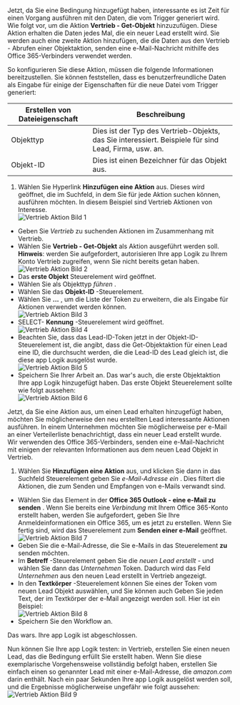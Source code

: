 Jetzt, da Sie eine Bedingung hinzugefügt haben, interessante es ist Zeit für einen Vorgang ausführen mit den Daten, die vom Trigger generiert wird. Wie folgt vor, um die Aktion **Vertrieb - Get-Objekt** hinzuzufügen. Diese Aktion erhalten die Daten jedes Mal, die ein neuer Lead erstellt wird. Sie werden auch eine zweite Aktion hinzufügen, die die Daten aus den Vertrieb - Abrufen einer Objektaktion, senden eine e-Mail-Nachricht mithilfe des Office 365-Verbinders verwendet werden.  

So konfigurieren Sie diese Aktion, müssen die folgende Informationen bereitzustellen. Sie können feststellen, dass es benutzerfreundliche Daten als Eingabe für einige der Eigenschaften für die neue Datei vom Trigger generiert:

|Erstellen von Dateieigenschaft|Beschreibung|
|---|---|
|Objekttyp|Dies ist der Typ des Vertrieb-Objekts, das Sie interessiert. Beispiele für sind Lead, Firma, usw. an.|
|Objekt-ID|Dies ist einen Bezeichner für das Objekt aus.|


1. Wählen Sie Hyperlink **Hinzufügen eine Aktion** aus. Dieses wird geöffnet, die im Suchfeld, in dem Sie für jede Aktion suchen können, ausführen möchten. In diesem Beispiel sind Vertrieb Aktionen von Interesse.      
![Vertrieb Aktion Bild 1](./media/connectors-create-api-salesforce/action-1.png)  
- Geben Sie *Vertrieb* zu suchenden Aktionen im Zusammenhang mit Vertrieb.
- Wählen Sie **Vertrieb - Get-Objekt** als Aktion ausgeführt werden soll.   **Hinweis**: werden Sie aufgefordert, autorisieren Ihre app Logik zu Ihrem Konto Vertrieb zugreifen, wenn Sie nicht bereits getan haben.    
![Vertrieb Aktion Bild 2](./media/connectors-create-api-salesforce/action-2.png)    
- Das **erste Objekt** Steuerelement wird geöffnet.  
- Wählen Sie als Objekttyp *führen* .
- Wählen Sie das **Objekt-ID** -Steuerelement.
- Wählen Sie **...** , um die Liste der Token zu erweitern, die als Eingabe für Aktionen verwendet werden können.       
![Vertrieb Aktion Bild 3](./media/connectors-create-api-salesforce/action-3.png)    
- SELECT- **Kennung** -Steuerelement wird geöffnet.   
![Vertrieb Aktion Bild 4](./media/connectors-create-api-salesforce/action-4.png)     
- Beachten Sie, dass das Lead-ID-Token jetzt in der Objekt-ID-Steuerelement ist, die angibt, dass die Get-Objektaktion für einen Lead eine ID, die durchsucht werden, die die Lead-ID des Lead gleich ist, die diese app Logik ausgelöst wurde.  
![Vertrieb Aktion Bild 5](./media/connectors-create-api-salesforce/action-5.png)  
- Speichern Sie Ihrer Arbeit an. Das war's auch, die erste Objektaktion Ihre app Logik hinzugefügt haben. Das erste Objekt Steuerelement sollte wie folgt aussehen:    
![Vertrieb Aktion Bild 6](./media/connectors-create-api-salesforce/action-6.png)  

Jetzt, da Sie eine Aktion aus, um einen Lead erhalten hinzugefügt haben, möchten Sie möglicherweise den neu erstellten Lead interessante Aktionen ausführen. In einem Unternehmen möchten Sie möglicherweise per e-Mail an einer Verteilerliste benachrichtigt, dass ein neuer Lead erstellt wurde. Wir verwenden des Office 365-Verbinders, senden eine e-Mail-Nachricht mit einigen der relevanten Informationen aus dem neuen Lead Objekt in Vertrieb.  

1. Wählen Sie **Hinzufügen eine Aktion** aus, und klicken Sie dann in das Suchfeld Steuerelement geben Sie *e-Mail-Adresse ein* . Dies filtert die Aktionen, die zum Senden und Empfangen von e-Mails verwandt sind.  
- Wählen Sie das Element in der **Office 365 Outlook - eine e-Mail zu senden** . Wenn Sie bereits eine *Verbindung* mit Ihrem Office 365-Konto erstellt haben, werden Sie aufgefordert, geben Sie Ihre Anmeldeinformationen ein Office 365, um es jetzt zu erstellen. Wenn Sie fertig sind, wird das Steuerelement zum **Senden einer e-Mail** geöffnet.        
![Vertrieb Aktion Bild 7](./media/connectors-create-api-salesforce/action-7.png)  
- Geben Sie die e-Mail-Adresse, die Sie e-Mails in das Steuerelement **zu** senden möchten.
-  Im **Betreff** -Steuerelement geben Sie die *neuen Lead erstellt* - und wählen Sie dann das *Unternehmen* Token. Dadurch wird das Feld *Unternehmen* aus den neuen Lead erstellt in Vertrieb angezeigt.  
-  In den **Textkörper** -Steuerelement können Sie eines der Token vom neuen Lead Objekt auswählen, und Sie können auch Geben Sie jeden Text, der im Textkörper der e-Mail angezeigt werden soll. Hier ist ein Beispiel:  
![Vertrieb Aktion Bild 8](./media/connectors-create-api-salesforce/action-8.png)   
- Speichern Sie den Workflow an.  

Das wars. Ihre app Logik ist abgeschlossen.  

Nun können Sie Ihre app Logik testen: in Vertrieb, erstellen Sie einen neuen Lead, das die Bedingung erfüllt Sie erstellt haben.  Wenn Sie diese exemplarische Vorgehensweise vollständig befolgt haben, erstellen Sie einfach einen so genannter Lead mit einer e-Mail-Adresse, die *amazon.com* darin enthält. Nach ein paar Sekunden Ihre app Logik ausgelöst werden soll, und die Ergebnisse möglicherweise ungefähr wie folgt aussehen:  
![Vertrieb Aktion Bild 9](./media/connectors-create-api-salesforce/action-9.png)  

